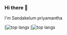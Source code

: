 ### Hi there 👋


I'm Sandakelum priyamantha


[![top langs](https://github-readme-stats.vercel.app/api/top-langs/?username=wijewardhane)  [![top langs](https://github-readme-stats.vercel.app/api/top-langs/?username=wijewardhane)
